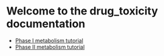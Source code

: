 # Welcome to the drug_toxicity documentation

- [Phase I metabolism tutorial](01-phase-i)
- [Phase II metabolism tutorial](02-phase-ii)


